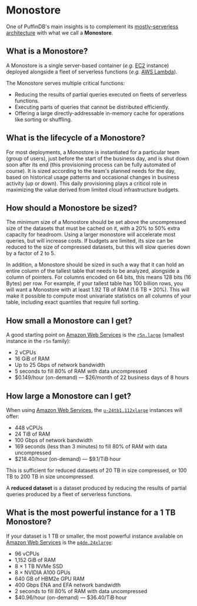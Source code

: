 # Monostore

One of PuffinDB's main insights is to complement its [mostly-serverless architecture](Architecture.md) with what we call a **Monostore**.

## What is a Monostore?
A Monostore is a single server-based container (*e.g.* [EC2](https://aws.amazon.com/ec2/) instance) deployed alongside a fleet of serverless functions (*e.g.* [AWS Lambda](https://aws.amazon.com/lambda/)).

The Monostore serves multiple critical functions:

- Reducing the results of partial queries executed on fleets of serverless functions.
- Executing parts of queries that cannot be distributed efficiently.
- Offering a large directly-addressable in-memory cache for operations like sorting or shuffling.

## What is the lifecycle of a Monostore?
For most deployments, a Monostore is instantiated for a particular team (group of users), just before the start of the business day, and is shut down soon after its end (this provisioning process can be fully automated of course). It is sized according to the team's planned needs for the day, based on historical usage patterns and occasional changes in business activity (up or down). This daily provisioning plays a criticol role in maximizing the value derived from limited cloud infrastructure budgets.

## How should a Monostore be sized?
The minimum size of a Monostore should be set above the uncompressed size of the datasets that must be cached on it, with a 20% to 50% extra capacity for headroom. Using a larger monostore will accelerate most queries, but will increase costs. If budgets are limited, its size can be reduced to the size of compressed datasets, but this will slow queries down by a factor of 2 to 5.

In addition, a Monostore should be sized in such a way that it can hold an entire column of the tallest table that needs to be analyzed, alongside a column of pointers. For columns encoded on 64 bits, this means 128 bits (16 Bytes) per row. For example, if your tallest table has 100 billion rows, you will want a Monostore with at least 1.92 TB of RAM (1.6 TB + 20%). This will make it possible to compute most univariate statistics on all columns of your table, including exact quantiles that require full sorting.

## How small a Monostore can I get?
A good starting point on [Amazon Web Services](https://aws.amazon.com/) is the [`r5n.large`](https://aws.amazon.com/ec2/instance-types/r5/) (smallest instance in the `r5n` family):
- 2 vCPUs
- 16 GiB of RAM
- Up to 25 Gbps of network bandwidth
- 5 seconds to fill 80% of RAM with data uncompressed
- $0.149/hour (on-demand) — $26/month of 22 business days of 8 hours

## How large a Monostore can I get?
When using [Amazon Web Services](https://aws.amazon.com/), the [`u-24tb1.112xlarge`](https://aws.amazon.com/ec2/instance-types/high-memory/) instances will offer: 
- 448 vCPUs
- 24 TiB of RAM
- 100 Gbps of network bandwidth
- 169 seconds (less than 3 minutes) to fill 80% of RAM with data uncompressed
- $218.40/hour (on-demand) — $9.1/TiB·hour

This is sufficient for reduced datasets of 20 TB in size compressed, or 100 TB to 200 TB in size uncompressed.

A **reduced dataset** is a dataset produced by reducing the results of partial queries produced by a fleet of serverless functions.

## What is the most powerful instance for a 1 TB Monostore?
If your dataset is 1 TB or smaller, the most powerful instance available on [Amazon Web Services](https://aws.amazon.com/) is the [`p4de.24xlarge`](https://aws.amazon.com/ec2/instance-types/p4/):
- 96 vCPUs
- 1,152 GiB of RAM
- 8 × 1 TB NVMe SSD
- 8 × NVIDIA A100 GPUs
- 640 GB of HBM2e GPU RAM
- 400 Gbps ENA and EFA network bandwidth
- 2 seconds to fill 80% of RAM with data uncompressed
- $40.96/hour (on-demand) — $36.40/TiB·hour
